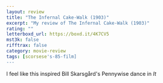 ```yaml
---
layout: review
title: "The Infernal Cake-Walk (1903)"
excerpt: "My review of The Infernal Cake-Walk (1903)"
rating: ""
letterboxd_url: https://boxd.it/4K7CV5
mst3k: false
rifftrax: false
category: movie-review
tags: [scorsese's-85-film]
---
```


I feel like this inspired Bill Skarsgård's Pennywise dance in <i>It</i>
